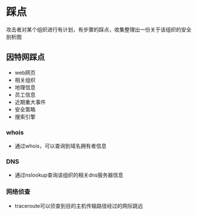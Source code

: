 # 踩点

攻击者对某个组织进行有计划，有步骤的踩点，收集整理出一份关于该组织的安全剖析图

## 因特网踩点

- web网页
- 相关组织
- 地理信息
- 员工信息
- 近期重大事件
- 安全策略
- 搜索引擎

### whois

- 通过whois，可以查询到域名拥有者信息

### DNS

- 通过nslookup查询该组织的相关dns服务器信息

### 网络侦查

- traceroute可以侦查到目的主机传输路径经过的网际跳远

